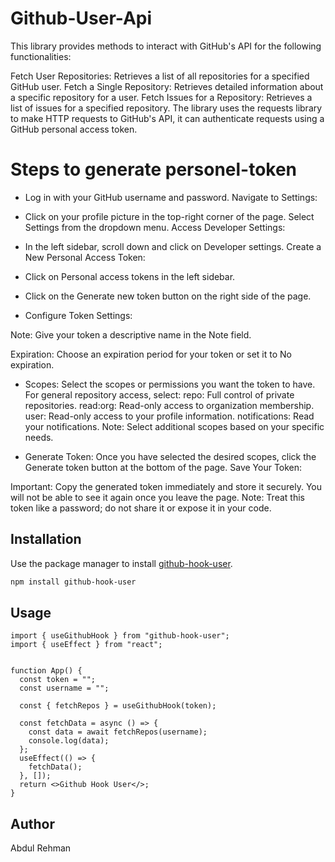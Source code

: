 ﻿# Github-User-Api

This library provides methods to interact with GitHub's API for the following functionalities:

Fetch User Repositories: Retrieves a list of all repositories for a specified GitHub user.
Fetch a Single Repository: Retrieves detailed information about a specific repository for a user.
Fetch Issues for a Repository: Retrieves a list of issues for a specified repository.
The library uses the requests library to make HTTP requests to GitHub's API, it can authenticate requests using a GitHub personal access token.

# Steps to generate personel-token
- Log in with your GitHub username and password.
Navigate to Settings:

- Click on your profile picture in the top-right corner of the page.
Select Settings from the dropdown menu.
Access Developer Settings:

- In the left sidebar, scroll down and click on Developer settings.
Create a New Personal Access Token:

- Click on Personal access tokens in the left sidebar.

- Click on the Generate new token button on the right side of the page.

- Configure Token Settings:

Note: Give your token a descriptive name in the Note field.

Expiration: Choose an expiration period for your token or set it to No expiration.

- Scopes: Select the scopes or permissions you want the token to have. For general repository access, select:
repo: Full control of private repositories.
read:org: Read-only access to organization membership.
user: Read-only access to your profile information.
notifications: Read your notifications.
Note: Select additional scopes based on your specific needs.

- Generate Token:
Once you have selected the desired scopes, click the Generate token button at the bottom of the page.
Save Your Token:

Important: Copy the generated token immediately and store it securely. You will not be able to see it again once you leave the page.
Note: Treat this token like a password; do not share it or expose it in your code.

## Installation

Use the package manager  to install [github-hook-user](https://www.npmjs.com/package/github-hook-user).

```bash
npm install github-hook-user
```

## Usage

```
import { useGithubHook } from "github-hook-user";
import { useEffect } from "react";


function App() {
  const token = "";
  const username = "";

  const { fetchRepos } = useGithubHook(token);

  const fetchData = async () => {
    const data = await fetchRepos(username);
    console.log(data);
  };
  useEffect(() => {
    fetchData();
  }, []);
  return <>Github Hook User</>;
}
```
## Author
Abdul Rehman